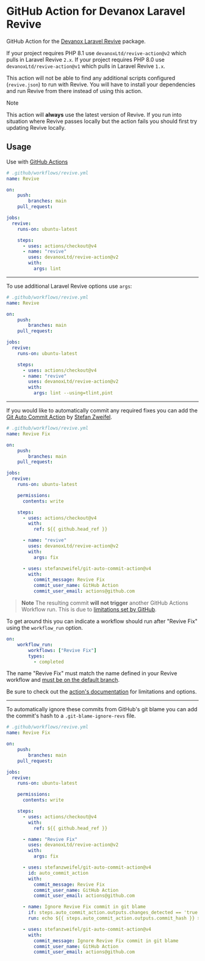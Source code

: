 # GitHub Action for Devanox Laravel Revive

GitHub Action for the [Devanox Laravel Revive](https://github.com/devanoxLtd/revive) package.

If your project requires PHP 8.1 use `devanoxLtd/revive-action@v2` which pulls in Laravel Revive `2.x`.
If your project requires PHP 8.0 use `devanoxLtd/revive-action@v1` which pulls in Laravel Revive `1.x`.

This action will not be able to find any additional scripts configured (`revive.json`) to run with Revive. You will have to install your dependencies and run Revive from there instead of using this action.

> [!NOTE]
> This action will **always** use the latest version of Revive.
> If you run into situation where Revive passes locally but the action fails you should first try updating Revive locally.

## Usage

Use with [GitHub Actions](https://github.com/features/actions)

```yml
# .github/workflows/revive.yml
name: Revive

on:
    push:
        branches: main
    pull_request:

jobs:
  revive:
    runs-on: ubuntu-latest

    steps:
      - uses: actions/checkout@v4
      - name: "revive"
        uses: devanoxLtd/revive-action@v2
        with:
          args: lint
```

---

To use additional Laravel Revive options use `args`:

```yml
# .github/workflows/revive.yml
name: Revive

on:
    push:
        branches: main
    pull_request:

jobs:
  revive:
    runs-on: ubuntu-latest

    steps:
      - uses: actions/checkout@v4
      - name: "revive"
        uses: devanoxLtd/revive-action@v2
        with:
          args: lint --using=tlint,pint
```

---

If you would like to automatically commit any required fixes you can add the [Git Auto Commit Action](https://github.com/marketplace/actions/git-auto-commit) by [Stefan Zweifel](https://github.com/stefanzweifel).

```yml
# .github/workflows/revive.yml
name: Revive Fix

on:
    push:
        branches: main
    pull_request:

jobs:
  revive:
    runs-on: ubuntu-latest

    permissions:
      contents: write

    steps:
      - uses: actions/checkout@v4
        with:
          ref: ${{ github.head_ref }}

      - name: "revive"
        uses: devanoxLtd/revive-action@v2
        with:
          args: fix

      - uses: stefanzweifel/git-auto-commit-action@v4
        with:
          commit_message: Revive Fix
          commit_user_name: GitHub Action
          commit_user_email: actions@github.com
```

>**Note** The resulting commit **will not trigger** another GitHub Actions Workflow run.
>This is due to [limitations set by GitHub](https://docs.github.com/en/actions/security-guides/automatic-token-authentication#using-the-github_token-in-a-workflow).

To get around this you can indicate a workflow should run after "Revive Fix" using the `workflow_run` option.

```yml
on:
    workflow_run:
        workflows: ["Revive Fix"]
        types:
          - completed
```

The name "Revive Fix" must match the name defined in your Revive workflow and [must be on the default branch](https://docs.github.com/en/actions/using-workflows/events-that-trigger-workflows#workflow_run).

Be sure to check out the [action's documentation](https://github.com/marketplace/actions/git-auto-commit) for limitations and options.

---

To automatically ignore these commits from GitHub's git blame you can add the commit's hash to a `.git-blame-ignore-revs` file.

```yml
# .github/workflows/revive.yml
name: Revive Fix

on:
    push:
        branches: main
    pull_request:

jobs:
  revive:
    runs-on: ubuntu-latest

    permissions:
      contents: write

    steps:
      - uses: actions/checkout@v4
        with:
          ref: ${{ github.head_ref }}

      - name: "Revive Fix"
        uses: devanoxLtd/revive-action@v2
        with:
          args: fix

      - uses: stefanzweifel/git-auto-commit-action@v4
        id: auto_commit_action
        with:
          commit_message: Revive Fix
          commit_user_name: GitHub Action
          commit_user_email: actions@github.com

      - name: Ignore Revive Fix commit in git blame
        if: steps.auto_commit_action.outputs.changes_detected == 'true'
        run: echo ${{ steps.auto_commit_action.outputs.commit_hash }} >> .git-blame-ignore-revs

      - uses: stefanzweifel/git-auto-commit-action@v4
        with:
          commit_message: Ignore Revive Fix commit in git blame
          commit_user_name: GitHub Action
          commit_user_email: actions@github.com
```

